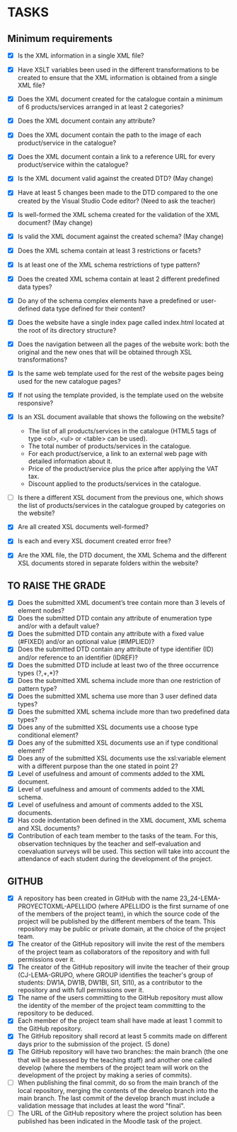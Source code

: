 # TASKS

## Minimum requirements

- [x] Is the XML information in a single XML file?
- [x] Have XSLT variables been used in the different transformations to be created to ensure that the XML information is obtained from a single XML file?
- [x] Does the XML document created for the catalogue contain a minimum of 6 products/services arranged in at least 2 categories?
- [x] Does the XML document contain any attribute?
- [x] Does the XML document contain the path to the image of each product/service in the catalogue?
- [x] Does the XML document contain a link to a reference URL for every product/service within the catalogue?
- [x] Is the XML document valid against the created DTD? (May change)
- [x] Have at least 5 changes been made to the DTD compared to the one created by the Visual Studio Code editor? (Need to ask the teacher)
- [x] Is well-formed the XML schema created for the validation of the XML document? (May change)
- [x] Is valid the XML document against the created schema? (May change)
- [x] Does the XML schema contain at least 3 restrictions or facets?
- [x] Is at least one of the XML schema restrictions of type pattern?
- [x] Does the created XML schema contain at least 2 different predefined data types?
- [x] Do any of the schema complex elements have a predefined or user-defined data type defined for their content?
- [x] Does the website have a single index page called index.html located at the root of its directory structure?
- [x] Does the navigation between all the pages of the website work: both the original and the new ones that will be obtained through XSL transformations?
- [x] Is the same web template used for the rest of the website pages being used for the new catalogue pages?
- [x] If not using the template provided, is the template used on the website responsive?
- [x] Is an XSL document available that shows the following on the website?
  - The list of all products/services in the catalogue \(HTML5 tags of type &lt;ol&gt;, &lt;ul&gt; or &lt;table&gt; can be used\).
  - The total number of products/services in the catalogue.
  - For each product/service, a link to an external web page with detailed information about it.
  - Price of the product/service plus the price after applying the VAT tax.
  - Discount applied to the products/services in the catalogue.

- [ ] Is there a different XSL document from the previous one, which shows the list of products/services in the catalogue grouped by categories on the website?
- [x] Are all created XSL documents well-formed?
- [x] Is each and every XSL document created error free?
- [x] Are the XML file, the DTD document, the XML Schema and the different XSL documents stored in separate folders within the website?

## TO RAISE THE GRADE

- [x] Does the submitted XML document’s tree contain more than 3 levels of element nodes?
- [x] Does the submitted DTD contain any attribute of enumeration type and/or with a default value?
- [x] Does the submitted DTD contain any attribute with a fixed value \(#FIXED\) and/or an optional value \(#IMPLIED\)?
- [x] Does the submitted DTD contain any attribute of type identifier \(ID\) and/or reference to an identifier \(IDREF\)?
- [x] Does the submitted DTD include at least two of the three occurrence types \(?,+,*\)?
- [x] Does the submitted XML schema include more than one restriction of pattern type?
- [x] Does the submitted XML schema use more than 3 user defined data types?
- [x] Does the submitted XML schema include more than two predefined data types?
- [x] Does any of the submitted XSL documents use a choose type conditional element?
- [x] Does any of the submitted XSL documents use an if type conditional element?
- [x] Does any of the submitted XSL documents use the xsl:variable element with a different purpose than the one stated in point 2?
- [x] Level of usefulness and amount of comments added to the XML document.
- [x] Level of usefulness and amount of comments added to the XML schema.
- [x] Level of usefulness and amount of comments added to the XSL documents.
- [x] Has code indentation been defined in the XML document, XML schema and XSL documents?
- [x] Contribution of each team member to the tasks of the team. For this, observation techniques by the teacher and self-evaluation and coevaluation surveys will be used. This section will take into account the attendance of each student during the development of the project.

## GITHUB

- [x] A repository has been created in GitHub with the name 23_24-LEMA-PROYECTOXML-APELLIDO \(where APELLIDO is the first surname of one of the members of the project team\), in which the source code of the project will be published by the different members of the team. This repository may be public or private domain, at the choice of the project team.
- [x] The creator of the GitHub repository will invite the rest of the members of the project team as collaborators of the repository and with full permissions over it.
- [x] The creator of the GitHub repository will invite the teacher of their group \(CJ-LEMA-GRUPO, where GROUP identifies the teacher's group of students: DW1A, DW1B, DW1BI, SI1, SI1I\), as a contributor to the repository and with full permissions over it.
- [x] The name of the users committing to the GitHub repository must allow the identity of the member of the project team committing to the repository to be deduced.
- [x] Each member of the project team shall have made at least 1 commit to the GitHub repository.
- [x] The GitHub repository shall record at least 5 commits made on different days prior to the submission of the
project. (5 done)
- [x] The GitHub repository will have two branches: the main branch (the one that will be assessed by the teaching staff) and another one called develop (where the members of the project team will work on the development of the project by making a series of commits).
- [ ] When publishing the final commit, do so from the main branch of the local repository, merging the contents of the develop branch into the main branch. The last commit of the develop branch must include a validation message that includes at least the word "final".
- [ ] The URL of the GitHub repository where the project solution has been published has been indicated in the Moodle task of the project.
